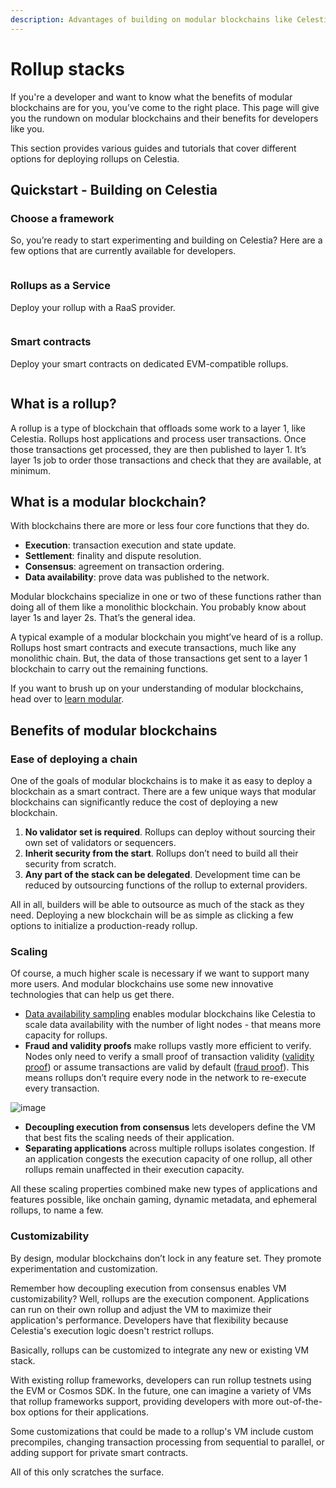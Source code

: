 ```yaml
---
description: Advantages of building on modular blockchains like Celestia.
---
```


# Rollup stacks

If you're a developer and want to know what the benefits of modular blockchains
are for you, you’ve come to the right place. This page will give you the rundown on modular
blockchains and their benefits for developers like you.

This section provides various guides and tutorials that cover different
options for deploying rollups on Celestia.

## Quickstart - Building on Celestia

### Choose a framework

<!-- markdownlint-disable MD033 -->
<script setup>
import UrlImageButton from '../.vitepress/components/UrlImageButton.vue';
</script>

So, you’re ready to start experimenting and building on Celestia?
Here are a few options that are currently available for developers.

<div style="display: flex; flex-wrap: wrap; justify-content: center; align-items: center; grid-template-columns: repeat(auto-fill, minmax(150px, 1fr)); gap: 20px;">
  <UrlImageButton url="/how-to-guides/intro-to-op-stack" imageSrc="/build/opstack.webp" text="OP Stack" notes="EVM" target="_self" alt="OP Stack logo" aria-label="OP Stack"/>
  <UrlImageButton url="/how-to-guides/arbitrum-integration" imageSrc="/build/arbitrum.webp" text="Arbitrum Orbit" notes="EVM" target="_self" alt="Arbitrum logo" aria-label="Arbitrum"/>
  <UrlImageButton url="https://github.com/Sovereign-Labs/sovereign-sdk/tree/stable/examples/demo-rollup#demo-rollup" imageSrc="/build/sovereign.webp" text="Sovereign SDK" notes="Sovereign" alt="Sovereign logo" aria-label="Sovereign"/>
  <UrlImageButton url="https://docs.dymension.xyz/" imageSrc="/build/dymension.webp" text="Dymension" alt="Dymension logo" aria-label="Dymension"/>
  <UrlImageButton url="https://docs.stf.xyz" imageSrc="/build/stackr.webp" text="Stackr" alt="Stackr logo" aria-label="Stackr"/>
  <UrlImageButton url="https://rollkit.dev" imageSrc="/build/rollkit.webp" text="Rollkit" notes="Sovereign" alt="Rollkit logo" aria-label="Rollkit"/>
</div>

### Rollups as a Service

Deploy your rollup with a RaaS provider.

<div style="display: flex; flex-wrap: wrap; justify-content: center; align-items: center; grid-template-columns: repeat(auto-fill, minmax(150px, 1fr)); gap: 20px;">
  <UrlImageButton url="https://altlayer.io/raas/" imageSrc="/build/altlayer.webp" text="AltLayer" notes="Orbit, OP Stack" alt="AltLayer logo" aria-label="AltLayer"/>
  <UrlImageButton url="https://www.astria.org/" imageSrc="/build/astria.webp" text="Astria" alt="Astria logo" aria-label="Astria"/>
  <UrlImageButton url="https://www.caldera.xyz/" imageSrc="/build/caldera.webp" text="Caldera" notes="Orbit, OP Stack" alt="Caldera logo" aria-label="Caldera"/>
  <UrlImageButton url="https://conduit.xyz/" imageSrc="/build/conduit.webp" text="Conduit" notes="Orbit, OP Stack" alt="Conduit logo" aria-label="Conduit"/>
  <!-- <UrlImageButton url="https://gateway.fm/" imageSrc="/build/gateway.webp" text="Gateway" notes="Polygon CDK" alt="Gateway logo" aria-label="Gateway"/> -->
  <UrlImageButton url="https://www.gelato.network/" imageSrc="/build/gelato.webp" text="Gelato" notes="Orbit, OP Stack" alt="Gelato logo" aria-label="Gelato"/>
  <UrlImageButton url="https://www.karnot.xyz/" imageSrc="/build/karnot.webp" text="Karnot" notes="Starknet" alt="Karnot logo" aria-label="Karnot"/>
  <!-- <UrlImageButton url="https://lumoz.org/" imageSrc="/build/lumoz.webp" text="Lumoz" notes="Polygon CDK" alt="Lumoz logo" aria-label="Lumoz"/> -->
  <!-- <UrlImageButton url="https://snapchain.dev/" imageSrc="/build/snapchain.webp" text="Snapchain" notes="Polygon CDK" alt="Snapchain logo" aria-label="Snapchain"/> -->
  <UrlImageButton url="https://docs.vistara.dev/" imageSrc="/build/vistara.webp" text="Vistara" alt="Vistara logo" aria-label="Vistara"/>
  <UrlImageButton url="https://www.zeeve.io/" imageSrc="/build/zeeve.webp" text="Zeeve" notes="Orbit, OP Stack" alt="Zeeve logo" aria-label="Zeeve"/>
</div>

### Smart contracts

Deploy your smart contracts on dedicated EVM-compatible rollups.

<div style="display: flex; flex-wrap: wrap; justify-content: center; align-items: center; grid-template-columns: repeat(auto-fill, minmax(150px, 1fr)); gap: 20px;">
  <UrlImageButton url="https://bubstestnet.com/" imageSrc="/build/caldera.webp" text="Bubs testnet" notes="OP Stack" alt="Caldera logo" aria-label="Caldera Bubs testnet"/>
  <UrlImageButton url="https://raas.gelato.network/rollups/details/public/opcelestia-raspberry" imageSrc="/build/gelato.webp" text="Raspberry testnet" notes="OP Stack" alt="Gelato logo" aria-label="Gelato Raspberry testnet"/>
</div>

## What is a rollup?

A rollup is a type of blockchain that offloads some work to a layer 1, like
Celestia. Rollups host applications and process user transactions. Once
those transactions get processed, they are then published to layer 1.
It’s layer 1s job to order those transactions and check that they are
available, at minimum.

## What is a modular blockchain?

With blockchains there are more or less four core functions that they do.

- **Execution**: transaction execution and state update.
- **Settlement**: finality and dispute resolution.
- **Consensus**: agreement on transaction ordering.
- **Data availability**: prove data was published to the network.

Modular blockchains specialize in one or two of these functions rather
than doing all of them like a monolithic blockchain. You probably know
about layer 1s and layer 2s. That’s the general idea.

A typical example of a modular blockchain you might’ve heard of is a
rollup. Rollups host smart contracts and execute transactions, much like
any monolithic chain. But, the data of those transactions get sent to a
layer 1 blockchain to carry out the remaining functions.

If you want to brush up on your understanding of modular blockchains,
head over to [learn modular](../learn/how-celestia-works/monolithic-vs-modular).

## Benefits of modular blockchains

### Ease of deploying a chain

One of the goals of modular blockchains is to make it as easy to deploy
a blockchain as a smart contract. There are a few unique ways that
modular blockchains can significantly reduce the cost of deploying a
new blockchain.

1. **No validator set is required**. Rollups can deploy without sourcing
   their own set of validators or sequencers.
2. **Inherit security from the start**. Rollups don’t need to build all
   their security from scratch.
3. **Any part of the stack can be delegated**. Development time can be
   reduced by outsourcing functions of the rollup to external providers.

All in all, builders will be able to outsource as much of the stack as
they need. Deploying a new blockchain will be as simple as clicking a
few options to initialize a production-ready rollup.

### Scaling

Of course, a much higher scale is necessary if we want to support
many more users. And modular blockchains use some new innovative
technologies that can help us get there.

- [Data availability sampling](https://celestia.org/glossary/data-availability-sampling/)
  enables modular blockchains like Celestia to scale data availability with the
  number of light nodes - that means more capacity for rollups.
- **Fraud and validity proofs** make rollups vastly more efficient
  to verify. Nodes only need to verify a small proof of transaction
  validity ([validity proof](https://celestia.org/glossary/validity-proof/))
  or assume transactions are valid by default
  ([fraud proof](https://celestia.org/glossary/state-transition-fraud-proof/)).
  This means rollups don’t require every node in the network to re-execute
  every transaction.

![image](/img/da-and-validity.png)

- **Decoupling execution from consensus** lets developers define the VM
  that best fits the scaling needs of their application.
- **Separating applications** across multiple rollups isolates congestion.
  If an application congests the execution capacity of one rollup, all
  other rollups remain unaffected in their execution capacity.

All these scaling properties combined make new types of applications
and features possible, like onchain gaming, dynamic metadata, and
ephemeral rollups, to name a few.

### Customizability

By design, modular blockchains don’t lock in any feature set.
They promote experimentation and customization.

Remember how decoupling execution from consensus enables VM
customizability? Well, rollups are the execution component. Applications
can run on their own rollup and adjust the VM to maximize their
application's performance. Developers have that flexibility because
Celestia's execution logic doesn't restrict rollups.

Basically, rollups can be customized to integrate any new or existing
VM stack.

With existing rollup frameworks, developers can run rollup testnets
using the EVM or Cosmos SDK. In the future, one can imagine a variety
of VMs that rollup frameworks support, providing developers with more
out-of-the-box options for their applications.

Some customizations that could be made to a rollup's VM include
custom precompiles, changing transaction processing from sequential
to parallel, or adding support for private smart contracts.

All of this only scratches the surface.
